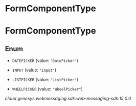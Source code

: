 # FormComponentType


# FormComponentType

## Enum


* `DATEPICKER` (value: `"DatePicker"`)

* `INPUT` (value: `"Input"`)

* `LISTPICKER` (value: `"ListPicker"`)

* `WHEELPICKER` (value: `"WheelPicker"`)




_cloud.genesys.webmessaging.sdk:web-messaging-sdk:15.0.0_
